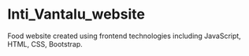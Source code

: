 # Inti_Vantalu_website
Food website created using frontend technologies including JavaScript, HTML, CSS, Bootstrap.

